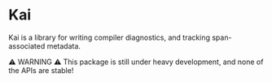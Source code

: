# Kai

Kai is a library for writing compiler diagnostics, and tracking span-associated metadata.

⚠ WARNING ⚠ This package is still under heavy development, and none of the APIs are stable!


